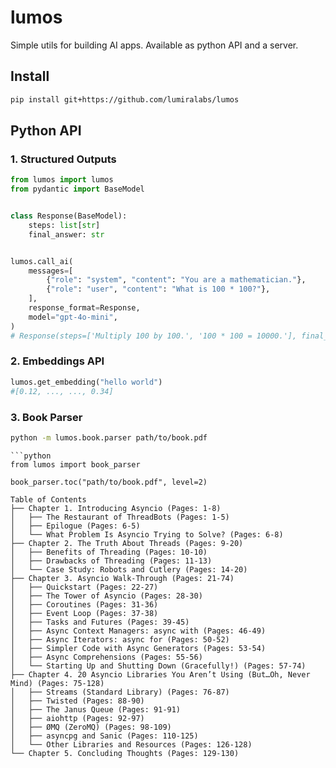 # lumos
Simple utils for building AI apps. Available as python API and a server.


## Install
```bash
pip install git+https://github.com/lumiralabs/lumos
```


## Python API

### 1. Structured Outputs
```python
from lumos import lumos
from pydantic import BaseModel


class Response(BaseModel):
    steps: list[str]
    final_answer: str


lumos.call_ai(
    messages=[
        {"role": "system", "content": "You are a mathematician."},
        {"role": "user", "content": "What is 100 * 100?"},
    ],
    response_format=Response,
    model="gpt-4o-mini",
)
# Response(steps=['Multiply 100 by 100.', '100 * 100 = 10000.'], final_answer='10000')
```

### 2. Embeddings API
```python
lumos.get_embedding("hello world")
#[0.12, ..., ..., 0.34]
```

### 3. Book Parser
```bash
python -m lumos.book.parser path/to/book.pdf
```
```
```python
from lumos import book_parser

book_parser.toc("path/to/book.pdf", level=2)
```
```
Table of Contents
├── Chapter 1. Introducing Asyncio (Pages: 1-8)
│   ├── The Restaurant of ThreadBots (Pages: 1-5)
│   ├── Epilogue (Pages: 6-5)
│   └── What Problem Is Asyncio Trying to Solve? (Pages: 6-8)
├── Chapter 2. The Truth About Threads (Pages: 9-20)
│   ├── Benefits of Threading (Pages: 10-10)
│   ├── Drawbacks of Threading (Pages: 11-13)
│   └── Case Study: Robots and Cutlery (Pages: 14-20)
├── Chapter 3. Asyncio Walk-Through (Pages: 21-74)
│   ├── Quickstart (Pages: 22-27)
│   ├── The Tower of Asyncio (Pages: 28-30)
│   ├── Coroutines (Pages: 31-36)
│   ├── Event Loop (Pages: 37-38)
│   ├── Tasks and Futures (Pages: 39-45)
│   ├── Async Context Managers: async with (Pages: 46-49)
│   ├── Async Iterators: async for (Pages: 50-52)
│   ├── Simpler Code with Async Generators (Pages: 53-54)
│   ├── Async Comprehensions (Pages: 55-56)
│   └── Starting Up and Shutting Down (Gracefully!) (Pages: 57-74)
├── Chapter 4. 20 Asyncio Libraries You Aren’t Using (But…Oh, Never Mind) (Pages: 75-128)
│   ├── Streams (Standard Library) (Pages: 76-87)
│   ├── Twisted (Pages: 88-90)
│   ├── The Janus Queue (Pages: 91-91)
│   ├── aiohttp (Pages: 92-97)
│   ├── ØMQ (ZeroMQ) (Pages: 98-109)
│   ├── asyncpg and Sanic (Pages: 110-125)
│   └── Other Libraries and Resources (Pages: 126-128)
└── Chapter 5. Concluding Thoughts (Pages: 129-130)
```
